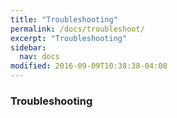 ```yaml
---
title: "Troubleshooting"
permalink: /docs/troubleshoot/
excerpt: "Troubleshooting"
sidebar:
  nav: docs
modified: 2016-09-09T10:38:38-04:00
---
```


### Troubleshooting
